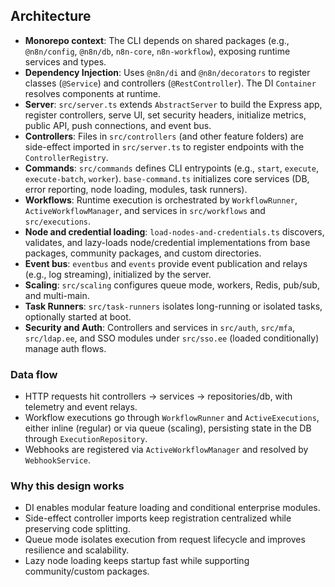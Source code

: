 ## Architecture

- **Monorepo context**: The CLI depends on shared packages (e.g., `@n8n/config`, `@n8n/db`, `n8n-core`, `n8n-workflow`), exposing runtime services and types.
- **Dependency Injection**: Uses `@n8n/di` and `@n8n/decorators` to register classes (`@Service`) and controllers (`@RestController`). The DI `Container` resolves components at runtime.
- **Server**: `src/server.ts` extends `AbstractServer` to build the Express app, register controllers, serve UI, set security headers, initialize metrics, public API, push connections, and event bus.
- **Controllers**: Files in `src/controllers` (and other feature folders) are side-effect imported in `src/server.ts` to register endpoints with the `ControllerRegistry`.
- **Commands**: `src/commands` defines CLI entrypoints (e.g., `start`, `execute`, `execute-batch`, `worker`). `base-command.ts` initializes core services (DB, error reporting, node loading, modules, task runners).
- **Workflows**: Runtime execution is orchestrated by `WorkflowRunner`, `ActiveWorkflowManager`, and services in `src/workflows` and `src/executions`.
- **Node and credential loading**: `load-nodes-and-credentials.ts` discovers, validates, and lazy-loads node/credential implementations from base packages, community packages, and custom directories.
- **Event bus**: `eventbus` and `events` provide event publication and relays (e.g., log streaming), initialized by the server.
- **Scaling**: `src/scaling` configures queue mode, workers, Redis, pub/sub, and multi-main.
- **Task Runners**: `src/task-runners` isolates long-running or isolated tasks, optionally started at boot.
- **Security and Auth**: Controllers and services in `src/auth`, `src/mfa`, `src/ldap.ee`, and SSO modules under `src/sso.ee` (loaded conditionally) manage auth flows.

### Data flow
- HTTP requests hit controllers -> services -> repositories/db, with telemetry and event relays.
- Workflow executions go through `WorkflowRunner` and `ActiveExecutions`, either inline (regular) or via queue (scaling), persisting state in the DB through `ExecutionRepository`.
- Webhooks are registered via `ActiveWorkflowManager` and resolved by `WebhookService`.

### Why this design works
- DI enables modular feature loading and conditional enterprise modules.
- Side-effect controller imports keep registration centralized while preserving code splitting.
- Queue mode isolates execution from request lifecycle and improves resilience and scalability.
- Lazy node loading keeps startup fast while supporting community/custom packages.